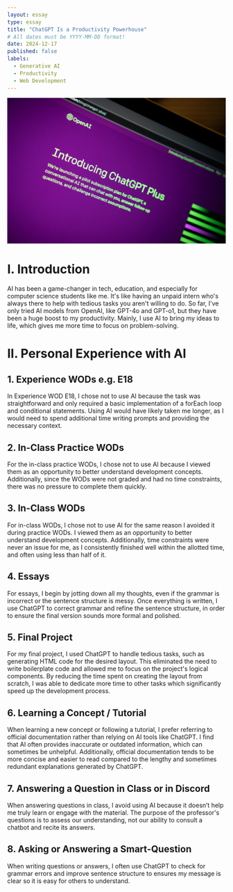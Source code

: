 ```yaml
---
layout: essay
type: essay
title: "ChatGPT Is a Productivity Powerhouse"
# All dates must be YYYY-MM-DD format!
date: 2024-12-17
published: false
labels:
  - Generative AI
  - Productivity
  - Web Development
---
```


<img class="rounded float-start pe-4" src="../img/chatgpt.jpg">

# I. Introduction
AI has been a game-changer in tech, education, and especially for computer science students like me. It's like having an unpaid intern who's always there to help with tedious tasks you aren't willing to do. So far, I've only tried AI models from OpenAI, like GPT-4o and GPT-o1, but they have been a huge boost to my productivity. Mainly, I use AI to bring my ideas to life, which gives me more time to focus on problem-solving.

# II. Personal Experience with AI

## 1. Experience WODs e.g. E18
In Experience WOD E18, I chose not to use AI because the task was straightforward and only required a basic implementation of a forEach loop and conditional statements. Using AI would have likely taken me longer, as I would need to spend additional time writing prompts and providing the necessary context.

## 2. In-Class Practice WODs
For the in-class practice WODs, I chose not to use AI because I viewed them as an opportunity to better understand development concepts. Additionally, since the WODs were not graded and had no time constraints, there was no pressure to complete them quickly.

## 3. In-Class WODs
For in-class WODs, I chose not to use AI for the same reason I avoided it during practice WODs. I viewed them as an opportunity to better understand development concepts. Additionally, time constraints were never an issue for me, as I consistently finished well within the allotted time, and often using less than half of it.

## 4. Essays
For essays, I begin by jotting down all my thoughts, even if the grammar is incorrect or the sentence structure is messy. Once everything is written, I use ChatGPT to correct grammar and refine the sentence structure, in order to ensure the final version sounds more formal and polished.

## 5. Final Project
For my final project, I used ChatGPT to handle tedious tasks, such as generating HTML code for the desired layout. This eliminated the need to write boilerplate code and allowed me to focus on the project's logical components. By reducing the time spent on creating the layout from scratch, I was able to dedicate more time to other tasks which significantly speed up the development process.

## 6. Learning a Concept / Tutorial
When learning a new concept or following a tutorial, I prefer referring to official documentation rather than relying on AI tools like ChatGPT. I find that AI often provides inaccurate or outdated information, which can sometimes be unhelpful. Additionally, official documentation tends to be more concise and easier to read compared to the lengthy and sometimes redundant explanations generated by ChatGPT.

## 7. Answering a Question in Class or in Discord
When answering questions in class, I avoid using AI because it doesn’t help me truly learn or engage with the material. The purpose of the professor's questions is to assess our understanding, not our ability to consult a chatbot and recite its answers.

## 8. Asking or Answering a Smart-Question
When writing questions or answers, I often use ChatGPT to check for grammar errors and improve sentence structure to ensures my message is clear so it is easy for others to understand.